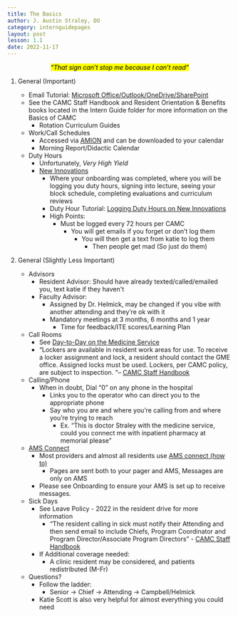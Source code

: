 ```yaml
---
title: The Basics
author: J. Austin Straley, DO
category: internguidepages
layout: post
lesson: 1.1
date: 2022-11-17
---
```


*<center><mark>“That sign can’t stop me because I can’t read”</mark></center>*

1. General (Important)
    - Email Tutorial: [Microsoft Office/Outlook/OneDrive/SharePoint][6]
    - See the CAMC Staff Handbook and Resident Orientation & Benefits books located in the Intern Guide folder for more information on the Basics of CAMC
        - Rotation Curriculum Guides
    - Work/Call Schedules
        - Accessed via [AMION][4] and can be downloaded to your calendar
        - Morning Report/Didactic Calendar
    - Duty Hours
        - Unfortunately, *Very High Yield*
        - [New Innovations][2]
            - Where your onboarding was completed, where you will be logging you duty hours, signing into lecture, seeing your block schedule, completing evaluations and curriculum reviews
            - Duty Hour Tutorial: [Logging Duty Hours on New Innovations][3]
            - High Points:
                - Must be logged every 72 hours per CAMC
                    - You will get emails if you forget or don’t log them
                        - You will then get a text from katie to log them
                            - Then people get mad (So just do them)

2. General (Slightly Less Important)
    - Advisors
        - Resident Advisor: Should have already texted/called/emailed you, text katie if they haven't
        - Faculty Advisor:
            - Assigned by Dr. Helmick, may be changed if you vibe with another attending and they’re ok with it
            - Mandatory meetings at 3 months, 6 months and 1 year
                - Time for feedback/ITE scores/Learning Plan
    - Call Rooms
        - See [Day-to-Day on the Medicine Service][5]
        - “Lockers are available in resident work areas for use. To receive a locker assignment and lock, a resident should contact the GME office. Assigned locks must be used. Lockers, per CAMC policy, are subject to inspection. “– [CAMC Staff Handbook][7]
    - Calling/Phone
        - When in doubt, Dial “0” on any phone in the hospital
            - Links you to the operator who can direct you to the appropriate phone
            - Say who you are and where you’re calling from and where you’re trying to reach
                - Ex. “This is doctor Straley with the medicine service, could you connect me with inpatient pharmacy at memorial please”
    - [AMS Connect][8]
        - Most providers and almost all residents use [AMS connect (how to)][9]
            - Pages are sent both to your pager and AMS, Messages are only on AMS
        - Please see Onboarding to ensure your AMS is set up to receive messages.
    - Sick Days
        - See Leave Policy - 2022 in the resident drive for more information
            - “The resident calling in sick must notify their Attending and then send email to include Chiefs, Program Coordinator and Program Director/Associate Program Directors” - [CAMC Staff Handbook][7]
        - If Additional coverage needed:
            - A clinic resident may be considered, and patients redistributed (M-Fr)
    - Questions?
        - Follow the ladder:
            - Senior -> Chief -> Attending -> Campbell/Helmick
        - Katie Scott is also very helpful for almost everything you could need

[1]: https://www.camc.org/newhirelocations
[2]: https://www.new-innov.com/Login/Login.aspx
[3]: https://youtu.be/dkpLhmxxwpU
[4]: https://www.amion.com/cgi-bin/ocs
[5]: /feed/internguidepages/1.3-day-to-day-on-medservice/
[6]: https://youtu.be/p6yKzWvLs74
[7]: /posts/pdfs/2021-2022-residenthandbook
[8]: https://account.amsconnectapp.com/login
[9]: /feed/internguidepages/1.11.3-important-websites/

